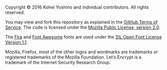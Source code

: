 Copyright © 2016 Kohei Yoshino and individual contributors. All rights reserved.

You may view and fork this repository as explained in the [GitHub Terms of Service](https://help.github.com/articles/github-terms-of-service). The code is licensed under the [Mozilla Public License, version 2.0](https://www.mozilla.org/MPL/2.0/).

The [Fira](https://github.com/mozilla/Fira) and [Font Awesome](https://github.com/FortAwesome/Font-Awesome) fonts are used under the [SIL Open Font License Version 1.1](http://scripts.sil.org/OFL_web).

Mozilla, Firefox, most of the other logos and wordmarks are trademarks or registered trademarks of the Mozilla Foundation. Let’s Encrypt is a trademark of the Internet Security Research Group.
